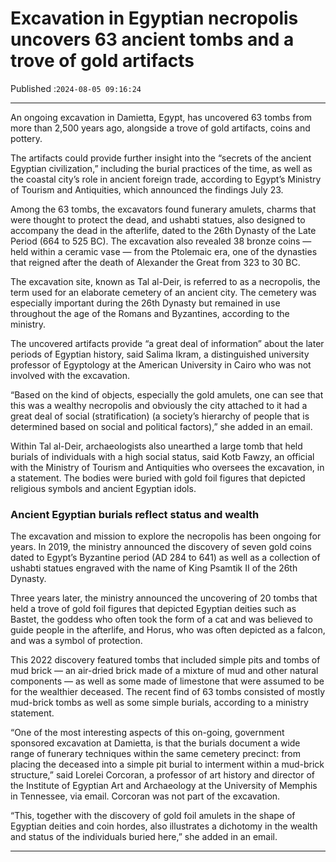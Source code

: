 # Excavation in Egyptian necropolis uncovers 63 ancient tombs and a trove of gold artifacts

Published :`2024-08-05 09:16:24`

---

An ongoing excavation in Damietta, Egypt, has uncovered 63 tombs from more than 2,500 years ago, alongside a trove of gold artifacts, coins and pottery.

The artifacts could provide further insight into the “secrets of the ancient Egyptian civilization,” including the burial practices of the time, as well as the coastal city’s role in ancient foreign trade, according to Egypt’s Ministry of Tourism and Antiquities, which announced the findings July 23.

Among the 63 tombs, the excavators found funerary amulets, charms that were thought to protect the dead, and ushabti statues, also designed to accompany the dead in the afterlife, dated to the 26th Dynasty of the Late Period (664 to 525 BC). The excavation also revealed 38 bronze coins — held within a ceramic vase — from the Ptolemaic era, one of the dynasties that reigned after the death of Alexander the Great from 323 to 30 BC.

The excavation site, known as Tal al-Deir, is referred to as a necropolis, the term used for an elaborate cemetery of an ancient city. The cemetery was especially important during the 26th Dynasty but remained in use throughout the age of the Romans and Byzantines, according to the ministry.

The uncovered artifacts provide “a great deal of information” about the later periods of Egyptian history, said Salima Ikram, a distinguished university professor of Egyptology at the American University in Cairo who was not involved with the excavation.

“Based on the kind of objects, especially the gold amulets, one can see that this was a wealthy necropolis and obviously the city attached to it had a great deal of social (stratification) (a society’s hierarchy of people that is determined based on social and political factors),” she added in an email.

Within Tal al-Deir, archaeologists also unearthed a large tomb that held burials of individuals with a high social status, said Kotb Fawzy, an official with the Ministry of Tourism and Antiquities who oversees the excavation, in a statement. The bodies were buried with gold foil figures that depicted religious symbols and ancient Egyptian idols.

### Ancient Egyptian burials reflect status and wealth

The excavation and mission to explore the necropolis has been ongoing for years. In 2019, the ministry announced the discovery of seven gold coins dated to Egypt’s Byzantine period (AD 284 to 641) as well as a collection of ushabti statues engraved with the name of King Psamtik II of the 26th Dynasty.

Three years later, the ministry announced the uncovering of 20 tombs that held a trove of gold foil figures that depicted Egyptian deities such as Bastet, the goddess who often took the form of a cat and was believed to guide people in the afterlife, and Horus, who was often depicted as a falcon, and was a symbol of protection.

This 2022 discovery featured tombs that included simple pits and tombs of mud brick — an air-dried brick made of a mixture of mud and other natural components — as well as some made of limestone that were assumed to be for the wealthier deceased. The recent find of 63 tombs consisted of mostly mud-brick tombs as well as some simple burials, according to a ministry statement.

“One of the most interesting aspects of this on-going, government sponsored excavation at Damietta, is that the burials document a wide range of funerary techniques within the same cemetery precinct: from placing the deceased into a simple pit burial to interment within a mud-brick structure,” said Lorelei Corcoran, a professor of art history and director of the Institute of Egyptian Art and Archaeology at the University of Memphis in Tennessee, via email. Corcoran was not part of the excavation.

“This, together with the discovery of gold foil amulets in the shape of Egyptian deities and coin hordes, also illustrates a dichotomy in the wealth and status of the individuals buried here,” she added in an email.

---

